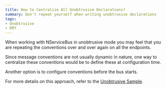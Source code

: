 ```yaml
---
title: How to Centralize All Unobtrusive Declarations?
summary: Don't repeat yourself when writing unobtrusive declarations
tags:
- Unobtrusive
- DRY
---
```


When working with NServiceBus in unobtrusive mode you may feel that you are repeating the conventions over and over again on all the endpoints. 

Since message conventions are not usually dynamic in nature, one way to centralize these conventions would be to define these at configuration time.

Another option is to configure conventions before the bus starts.

<!-- import UnobtrusiveConventions -->

For more details on this approach, refer to the [Unobtrusive Sample](/samples/unobtrusive/).

